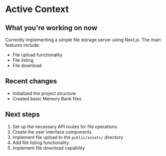 # Active Context

## What you're working on now

Currently implementing a simple file storage server using Next.js. The main features include:

- File upload functionality
- File listing
- File download

## Recent changes

- Initialized the project structure
- Created basic Memory Bank files

## Next steps

1. Set up the necessary API routes for file operations
2. Create the user interface components
3. Implement file upload to the `public/assets/` directory
4. Add file listing functionality
5. Implement file download capability
